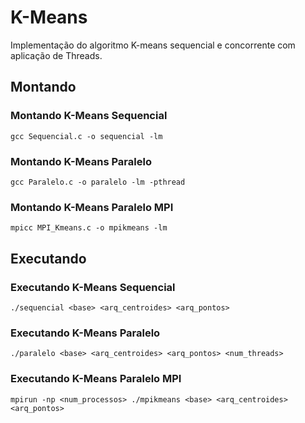 # K-Means
Implementação do algoritmo K-means sequencial e concorrente com aplicação de Threads. 

## Montando

### Montando K-Means Sequencial

```
gcc Sequencial.c -o sequencial -lm
```

### Montando K-Means Paralelo

```
gcc Paralelo.c -o paralelo -lm -pthread
```

### Montando K-Means Paralelo MPI

```
mpicc MPI_Kmeans.c -o mpikmeans -lm
```

## Executando

### Executando K-Means Sequencial

```
./sequencial <base> <arq_centroides> <arq_pontos>
```

### Executando K-Means Paralelo

```
./paralelo <base> <arq_centroides> <arq_pontos> <num_threads>
```

### Executando K-Means Paralelo MPI

```
mpirun -np <num_processos> ./mpikmeans <base> <arq_centroides> <arq_pontos>
```

